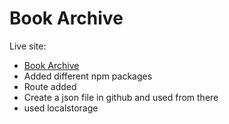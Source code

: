 # Book Archive

Live site:

- [Book Archive](https://tr-book-archive.netlify.app/)
- Added different npm packages
- Route added
- Create a json file in github and used from there
- used localstorage
